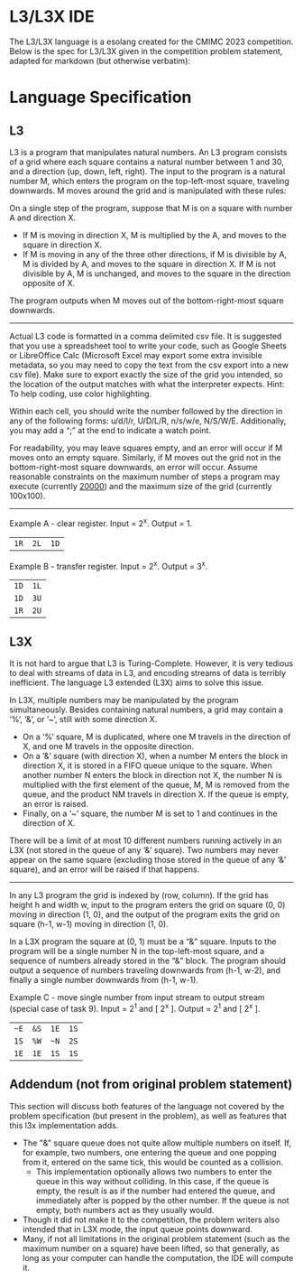 # L3/L3X IDE

The L3/L3X language is a esolang created for the CMIMC 2023 competition. Below is the spec for
L3/L3X given in the competition problem statement, adapted for markdown (but otherwise verbatim):

# Language Specification

## L3

L3 is a program that manipulates natural numbers. An L3 program consists of a grid where each square
contains a natural number between 1 and 30, and a direction (up, down, left, right). The input to
the program is a natural number M, which enters the program on the top-left-most square, traveling
downwards. M moves around the grid and is manipulated with these rules:

On a single step of the program, suppose that M is on a square with number A and direction X. 

* If M is moving in direction X, M is multiplied by the A, and moves to the square in direction X.
* If M is moving in any of the three other directions, if M is divisible by A, M is divided by A,
and moves to the square in direction X. If M is not divisible by A, M is unchanged, and moves to the
square in the direction opposite of X.

The program outputs when M moves out of the bottom-right-most
square downwards.

---

Actual L3 code is formatted in a comma delimited csv file. It is suggested that you use a spreadsheet tool to write your code, such as Google Sheets or LibreOffice Calc (Microsoft Excel may export some extra invisible metadata, so you may need to copy the text from the csv export into a new csv file). Make sure to export exactly the size of the grid you intended, so the location of the output matches with what the interpreter expects. Hint: To help coding, use color highlighting. 

Within each cell, you should write the number followed by the direction in any of the following forms: u/d/l/r, U/D/L/R, n/s/w/e, N/S/W/E. Additionally, you may add a “;” at the end to indicate a watch point. 

For readability, you may leave squares empty, and an error will occur if M moves onto an empty square. Similarly, if M moves out the grid not in the bottom-right-most square downwards, an error will occur. Assume reasonable constraints on the maximum number of steps a program may execute (currently <ins>20000</ins>) and the maximum size of the grid (currently 100x100). 

---

Example A - clear register. Input = 2<sup>x</sup>. Output = 1.

| | | |
|-|-|-|
| `1R` | `2L` | `1D` |

Example B - transfer register. Input = 
2<sup>x</sup>. Output = 3<sup>x</sup>.

| | |
|-|-|
| `1D` | `1L` |
| `1D` | `3U` |
| `1R` | `2U` |

## L3X

It is not hard to argue that L3 is Turing-Complete. However, it is very tedious to deal with streams of data in L3, and encoding streams of data is terribly inefficient. The language L3 extended (L3X) aims to solve this issue.

In L3X, multiple numbers may be manipulated by the program simultaneously. Besides containing natural numbers, a grid may contain a ‘%’, ’&’, or ’~’, still with some direction X. 

* On a ‘%’ square, M is duplicated, where one M travels in the direction of X, and one M travels in the opposite direction. 
* On a ’&’ square (with direction X), when a number M enters the block in direction X, it is stored in a FIFO queue unique to the square. When another number N enters the block in direction not X, the number N is multiplied with the first element of the queue, M, M is removed from the queue, and the product NM travels in direction X. If the queue is empty, an error is raised.
* Finally, on a ‘~’ square, the number M is set to 1 and continues in the direction of X. 

There will be a limit of at most 10 different numbers running actively in an L3X (not stored in the queue of any ‘&’ square). Two numbers may never appear on the same square (excluding those stored in the queue of any ‘&’ square), and an error will be raised if that happens.

---

In any L3 program the grid is indexed by (row, column). If the grid has height h and width w, input to the program enters the grid on square (0, 0) moving in direction (1, 0), and the output of the program exits the grid on square (h-1, w-1) moving in direction (1, 0). 

In a L3X program the square at (0, 1) must be a “&” square. Inputs to the program will be a single number N in the top-left-most square, and a sequence of numbers already stored in the “&” block. The program should output a sequence of numbers traveling downwards from 
(h-1, w-2), and finally a single number downwards from (h-1, w-1).

Example C - move single number from input stream to output stream (special case of task 9). Input =
2<sup>1</sup> and \[ 2<sup>x</sup> \]. Output = 2<sup>1</sup> and \[ 2<sup>x</sup> \].

| | | | |
|-|-|-|-|
| `~E` | `&S` | `1E` | `1S` |
| `1S` | `%W` | `~N` | `2S` |
| `1E` | `1E` | `1S` | `1S` |

## Addendum (not from original problem statement)

This section will discuss both features of the language not covered by the problem specification
(but present in the problem), as well as features that this l3x implementation adds. 

* The "&" square queue does not quite allow multiple numbers on itself. If, for example, two
  numbers, one entering the queue and one popping from it, entered on the same tick, this would be
  counted as a collision.
  * This implementation optionally allows two numbers to enter the queue in this way without
    colliding. In this case, if the queue is empty, the result is as if the number had entered the
    queue, and immediately after is popped by the other number. If the queue is not empty, both
    numbers act as they usually would.
* Though it did not make it to the competition, the problem writers also intended that in L3X mode,
  the input queue points downward.
* Many, if not all limitations in the original problem statement (such as the maximum number on a
  square) have been lifted, so that generally, as long as your computer can handle the computation,
  the IDE will compute it.